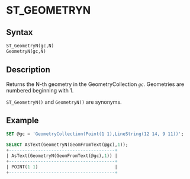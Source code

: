 # ST_GEOMETRYN

## Syntax

```sql
ST_GeometryN(gc,N)
GeometryN(gc,N)
```

## Description

Returns the N-th geometry in the GeometryCollection <em>`gc`.</em> Geometries are numbered beginning with 1.

`ST_GeometryN()` and `GeometryN()` are synonyms.

## Example

```sql
SET @gc = 'GeometryCollection(Point(1 1),LineString(12 14, 9 11))';

SELECT AsText(GeometryN(GeomFromText(@gc),1));
+----------------------------------------+
| AsText(GeometryN(GeomFromText(@gc),1)) |
+----------------------------------------+
| POINT(1 1)                             |
+----------------------------------------+
```